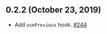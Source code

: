 ## 0.2.2 (October 23, 2019)

- Add `usePrevious` hook. [#244](https://github.com/acl-services/paprika/pull/244)
